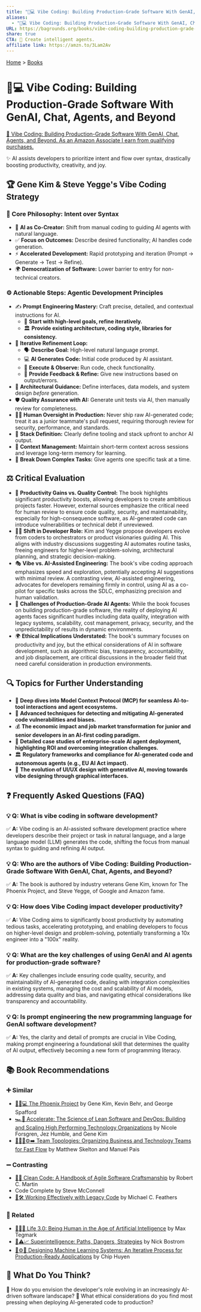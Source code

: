```yaml
---
title: "🤖💻 Vibe Coding: Building Production-Grade Software With GenAI, Chat, Agents, and Beyond"
aliases:
  - "🤖💻 Vibe Coding: Building Production-Grade Software With GenAI, Chat, Agents, and Beyond"
URL: https://bagrounds.org/books/vibe-coding-building-production-grade-software-with-genai-chat-agents-and-beyond
share: true
CTA: 🤖 Create intelligent agents.
affiliate link: https://amzn.to/3Lam2Av
---
```

[Home](../index.md) > [Books](./index.md)  
# 🤖💻 Vibe Coding: Building Production-Grade Software With GenAI, Chat, Agents, and Beyond  
[🛒 Vibe Coding: Building Production-Grade Software With GenAI, Chat, Agents, and Beyond. As an Amazon Associate I earn from qualifying purchases.](https://amzn.to/3Lam2Av)  
  
✨ AI assists developers to prioritize intent and flow over syntax, drastically boosting productivity, creativity, and joy.  
  
## 🏆 Gene Kim & Steve Yegge's Vibe Coding Strategy  
### 🧠 Core Philosophy: Intent over Syntax  
* 🤖 **AI as Co-Creator:** Shift from manual coding to guiding AI agents with natural language.  
* ✅ **Focus on Outcomes:** Describe desired functionality; AI handles code generation.  
* ⚡ **Accelerated Development:** Rapid prototyping and iteration (Prompt → Generate → Test → Refine).  
* 🌍 **Democratization of Software:** Lower barrier to entry for non-technical creators.  
  
### ⚙️ Actionable Steps: Agentic Development Principles  
* ✍️ **Prompt Engineering Mastery:** Craft precise, detailed, and contextual instructions for AI.  
    * 🎯 **Start with high-level goals, refine iteratively.**  
    * 🏛️ **Provide existing architecture, coding style, libraries for consistency.**  
* 🔄 **Iterative Refinement Loop:**  
    * 🗣️ **Describe Goal:** High-level natural language prompt.  
    * 💻 **AI Generates Code:** Initial code produced by AI assistant.  
    * 🧪 **Execute & Observe:** Run code, check functionality.  
    * 📝 **Provide Feedback & Refine:** Give new instructions based on output/errors.  
* 📐 **Architectural Guidance:** Define interfaces, data models, and system design *before* generation.  
* 🛡️ **Quality Assurance with AI:** Generate unit tests via AI, then manually review for completeness.  
* 🧑‍💻 **Human Oversight in Production:** Never ship raw AI-generated code; treat it as a junior teammate's pull request, requiring thorough review for security, performance, and standards.  
* 🧰 **Stack Definition:** Clearly define tooling and stack upfront to anchor AI output.  
* 🧠 **Context Management:** Maintain short-term context across sessions and leverage long-term memory for learning.  
* 🧩 **Break Down Complex Tasks:** Give agents one specific task at a time.  
  
## ⚖️ Critical Evaluation  
* 🚀 **Productivity Gains vs. Quality Control:** The book highlights significant productivity boosts, allowing developers to create ambitious projects faster. However, external sources emphasize the critical need for human review to ensure code quality, security, and maintainability, especially for high-consequence software, as AI-generated code can introduce vulnerabilities or technical debt if unreviewed.  
* 🧑‍💻 **Shift in Developer Role:** Kim and Yegge propose developers evolve from coders to orchestrators or product visionaries guiding AI. This aligns with industry discussions suggesting AI automates routine tasks, freeing engineers for higher-level problem-solving, architectural planning, and strategic decision-making.  
* 🎭 **Vibe vs. AI-Assisted Engineering:** The book's vibe coding approach emphasizes speed and exploration, potentially accepting AI suggestions with minimal review. A contrasting view, AI-assisted engineering, advocates for developers remaining firmly in control, using AI as a co-pilot for specific tasks across the SDLC, emphasizing precision and human validation.  
* 🚧 **Challenges of Production-Grade AI Agents:** While the book focuses on building production-grade software, the reality of deploying AI agents faces significant hurdles including data quality, integration with legacy systems, scalability, cost management, privacy, security, and the unpredictability of results in dynamic environments.  
* 🌍 **Ethical Implications Understated:** The book's summary focuses on productivity and joy, but the ethical considerations of AI in software development, such as algorithmic bias, transparency, accountability, and job displacement, are critical discussions in the broader field that need careful consideration in production environments.  
  
## 🔍 Topics for Further Understanding  
* 🌊 **Deep dives into Model Context Protocol (MCP) for seamless AI-to-tool interactions and agent ecosystems.**  
* 🐞 **Advanced techniques for detecting and mitigating AI-generated code vulnerabilities and biases.**  
* 💰 **The economic impact and job market transformation for junior and senior developers in an AI-first coding paradigm.**  
* 🏢 **Detailed case studies of enterprise-scale AI agent deployment, highlighting ROI and overcoming integration challenges.**  
* 🏛️ **Regulatory frameworks and compliance for AI-generated code and autonomous agents (e.g., EU AI Act impact).**  
* 🎨 **The evolution of UI/UX design with generative AI, moving towards vibe designing through graphical interfaces.**  
  
## ❓ Frequently Asked Questions (FAQ)  
### 💡 Q: What is vibe coding in software development?  
✅ **A:** Vibe coding is an AI-assisted software development practice where developers describe their project or task in natural language, and a large language model (LLM) generates the code, shifting the focus from manual syntax to guiding and refining AI output.  
  
### 💡 Q: Who are the authors of Vibe Coding: Building Production-Grade Software With GenAI, Chat, Agents, and Beyond?  
✅ **A:** The book is authored by industry veterans Gene Kim, known for The Phoenix Project, and Steve Yegge, of Google and Amazon fame.  
  
### 💡 Q: How does Vibe Coding impact developer productivity?  
✅ **A:** Vibe Coding aims to significantly boost productivity by automating tedious tasks, accelerating prototyping, and enabling developers to focus on higher-level design and problem-solving, potentially transforming a 10x engineer into a "100x" reality.  
  
### 💡 Q: What are the key challenges of using GenAI and AI agents for production-grade software?  
✅ **A:** Key challenges include ensuring code quality, security, and maintainability of AI-generated code, dealing with integration complexities in existing systems, managing the cost and scalability of AI models, addressing data quality and bias, and navigating ethical considerations like transparency and accountability.  
  
### 💡 Q: Is prompt engineering the new programming language for GenAI software development?  
✅ **A:** Yes, the clarity and detail of prompts are crucial in Vibe Coding, making prompt engineering a foundational skill that determines the quality of AI output, effectively becoming a new form of programming literacy.  
  
## 📚 Book Recommendations  
### ➕ Similar  
* [🐦‍🔥💻 The Phoenix Project](./the-phoenix-project.md) by Gene Kim, Kevin Behr, and George Spafford  
* [🏎️💾 Accelerate: The Science of Lean Software and DevOps: Building and Scaling High Performing Technology Organizations](./accelerate.md) by Nicole Forsgren, Jez Humble, and Gene Kim  
* [🧑‍🤝‍🧑⚙️➡️ Team Topologies: Organizing Business and Technology Teams for Fast Flow](./team-topologies-organizing-business-and-technology-teams-for-fast-flow.md) by Matthew Skelton and Manuel Pais  
  
### ➖ Contrasting  
* [🧼💾 Clean Code: A Handbook of Agile Software Craftsmanship](./clean-code.md) by Robert C. Martin  
* Code Complete by Steve McConnell  
* [🧱🛠️ Working Effectively with Legacy Code](./working-effectively-with-legacy-code.md) by Michael C. Feathers  
  
### 🔗 Related  
* [🧬👥💾 Life 3.0: Being Human in the Age of Artificial Intelligence](./life-3-0.md) by Max Tegmark  
* [🤖⚠️📈 Superintelligence: Paths, Dangers, Strategies](./superintelligence-paths-dangers-strategies.md) by Nick Bostrom  
* [🤖⚙️🔁 Designing Machine Learning Systems: An Iterative Process for Production-Ready Applications](./designing-machine-learning-systems-an-iterative-process-for-production-ready-applications.md) by Chip Huyen  
  
## 🫵 What Do You Think?  
🤔 How do you envision the developer's role evolving in an increasingly AI-driven software landscape? 🧐 What ethical considerations do you find most pressing when deploying AI-generated code to production?